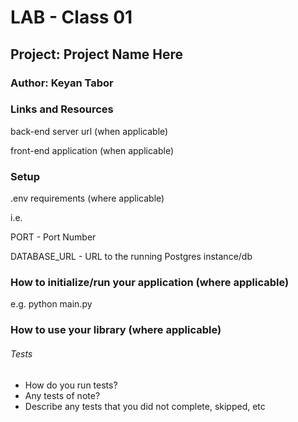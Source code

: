# LAB - Class 01
## Project: Project Name Here
### Author: Keyan Tabor
### Links and Resources
back-end server url (when applicable)

front-end application (when applicable)
### Setup

.env requirements (where applicable)

i.e.


PORT - Port Number

DATABASE_URL - URL to the running Postgres instance/db

### How to initialize/run your application (where applicable)
e.g. python main.py

### How to use your library (where applicable)
###### Tests

- How do you run tests?
- Any tests of note?
- Describe any tests that you did not complete, skipped, etc